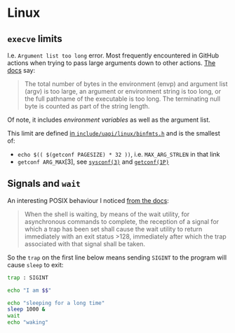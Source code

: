 # Linux

## `execve` limits

I.e. `Argument list too long` error. Most frequently encountered in GitHub
actions when trying to pass large arguments down to other actions. [The
docs](https://man.archlinux.org/man/execve.2.en#E2BIG) say:

> The total number of bytes in the environment (envp) and argument list (argv)
> is too large, an argument or environment string is too long, or the full
> pathname of the executable is too long. The terminating null byte is counted
> as part of the string length.

Of note, it includes *environment variables* as well as the argument list.

This limit are defined [in
`include/uapi/linux/binfmts.h`](https://git.kernel.org/pub/scm/linux/kernel/git/torvalds/linux.git/tree/include/uapi/linux/binfmts.h?id=861c0981648f5b64c86fd028ee622096eb7af05a)
and is the smallest of:

  - `echo $(( $(getconf PAGESIZE) * 32 ))`, i.e. `MAX_ARG_STRLEN` in that link
  - `getconf ARG_MAX`\[3\], see
    [`sysconf(3)`](https://man.archlinux.org/man/sysconf.3.en) and
    [`getconf(1P)`](https://man.archlinux.org/man/getconf.1p.en)

## Signals and `wait`

An interesting POSIX behaviour I noticed [from the
docs](https://pubs.opengroup.org/onlinepubs/9699919799/utilities/V3_chap02.html#tag_18_11):

> When the shell is waiting, by means of the wait utility, for asynchronous
> commands to complete, the reception of a signal for which a trap has been set
> shall cause the wait utility to return immediately with an exit status \>128,
> immediately after which the trap associated with that signal shall be taken.

So the `trap` on the first line below means sending `SIGINT` to the program will
cause `sleep` to exit:

``` sh
trap : SIGINT

echo "I am $$"

echo "sleeping for a long time"
sleep 1000 &
wait
echo "waking"
```
